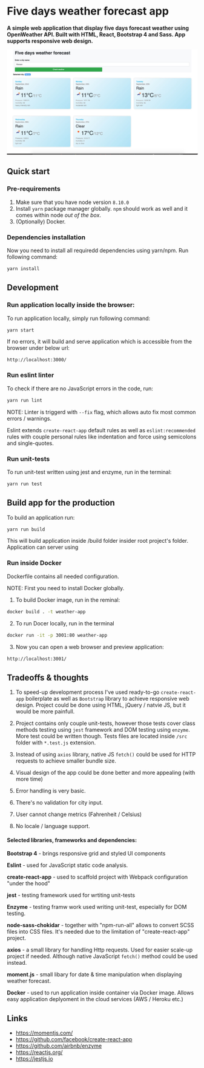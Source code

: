 # Five days weather forecast app

**A simple web application that display five days forecast weather using OpenWeather API.
Built with HTML, React, Bootstrap 4 and Sass. App supports responsive web design.**


![Preview1](./main.jpg)


## Quick start

###  Pre-requirements

1. Make sure that you have node version `8.10.0`
2. Install `yarn` package manager globally. `npm` should work as well and it comes within node _out of the box_.
3. (Optionally) Docker.

###  Dependencies installation

Now you need to install all requiredd dependencies using yarn/npm. Run following command:
```bash
yarn install
```

## Development

### Run application locally inside the browser:
To run application locally, simply run following command:
```bash
yarn start
```
If no errors, it will build and serve application which is accessible from the browser
under below url:
```
http://localhost:3000/
```

### Run eslint linter

To check if there are no JavaScript errors in the code, run:
```bash
yarn run lint
```

NOTE: Linter is triggerd with `--fix` flag, which allows auto fix most common errors / warnings.

Eslint extends `create-react-app` default rules as well as `eslint:recommended` rules with couple personal rules like indentation and force using semicolons and single-quotes.

### Run unit-tests

To run unit-test written using jest and enzyme, run in the terminal:
```bash
yarn run test
```

## Build app for the production
To build an application run:

```bash
yarn run build
```

This will build application inside /build folder insider root project's folder.
Application can server using

### Run inside Docker

Dockerfile contains all needed configuration.

NOTE: First you need to install Docker globally.

1. To build Docker image, run in the reminal:

```bash
docker build . -t weather-app
```

2. To run Docer locally, run in the terminal

```bash
docker run -it -p 3001:80 weather-app
```

3. Now you can open a web browser and preview application:

```bash
http://localhost:3001/
```

## Tradeoffs & thoughts

1. To speed-up development process I've used ready-to-go `create-react-app` boilerplate as well as `Bootstrap` library to achieve responsive web design. Project could be done using HTML, jQuery / natvie JS, but it would be more painfull.

2. Project contains only couple unit-tests, however those tests cover class methods testing using `jest` framework and DOM testing using `enzyme`. More test could be written though. Tests files are located inside `/src` folder with `*.test.js` extension.

3. Instead of using `axios` library, native JS `fetch()` could be used for HTTP requests to achieve smaller bundle size.

4. Visual design of the app could be done better and more appealing (with more time)

5. Error handling is very basic.

6. There's no validation for city input.

7. User cannot change metrics (Fahrenheit / Celsius)

8. No locale / language support.


#### Selected libraries, frameworks and dependencies:

**Bootstrap 4** - brings responsive grid and styled UI components

**Eslint** - used for JavaScript static code analysis.

**create-react-app** - used to scaffold project with Webpack configuration "under the hood"

**jest** - testing framework used for wrtiting unit-tests

**Enzyme** - testing framw work used writing unit-test, especially for DOM testing.

**node-sass-chokidar** - together with "npm-run-all" allows to convert SCSS files into CSS files. It's needed due to the limitation of "create-react-app" project.

**axios** - a small library for handling Http requests. Used for easier scale-up project if needed. Although native JavaScript `fetch()` method could be used instead.

**moment.js** - small libary for date & time manipulation when displaying weather forecast.

**Docker** - used to run application inside container via Docker image. Allows easy application deplyoment in the cloud services (AWS / Heroku etc.)

## Links
- https://momentjs.com/
- https://github.com/facebook/create-react-app
- https://github.com/airbnb/enzyme
- https://reactjs.org/
- https://jestjs.io